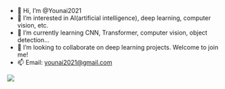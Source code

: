 - 👋 Hi, I’m @Younai2021
- 👀 I’m interested in AI(artificial intelligence), deep learning, computer vision, etc.
- 🌱 I’m currently learning CNN, Transformer, computer vision, object detection...
- 💞️ I’m looking to collaborate on deep learning projects. Welcome to join me!
- 📫 Email: younai2021@gmail.com

<!---
Younai2021/Younai2021 is a ✨ special ✨ repository because its `README.md` (this file) appears on your GitHub profile.
You can click the Preview link to take a look at your changes.
--->

![](https://count.getloli.com/get/@Younai2021?theme=gelbooru)
